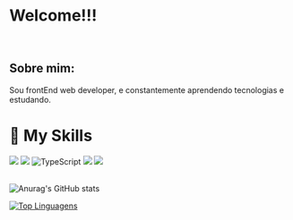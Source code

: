 
# Welcome!!!

<br/>

## Sobre mim:
<p>Sou frontEnd web developer, e constantemente aprendendo tecnologias e estudando.</p>

# :rocket: My Skills
![](https://img.shields.io/badge/React-20232A?style=for-the-badge&logo=react&logoColor=61DAFB)
![](https://img.shields.io/badge/JavaScript-323330?style=for-the-badge&logo=javascript&logoColor=F7DF1E)
![TypeScript](https://img.shields.io/badge/typescript-%23007ACC.svg?style=for-the-badge&logo=typescript&logoColor=white)
![](	https://img.shields.io/badge/HTML5-E34F26?style=for-the-badge&logo=html5&logoColor=white)
![](https://img.shields.io/badge/CSS3-1572B6?style=for-the-badge&logo=css3&logoColor=white)
<br/>
<br/>

![Anurag's GitHub stats](https://github-readme-stats.vercel.app/api?username=Theo-Teix&show_icons=true&theme=dracula)

[![Top Linguagens](https://github-readme-stats.vercel.app/api/top-langs/?username=Theo-Teix&layout=compact)](https://github.com/anuraghazra/github-readme-stats)
